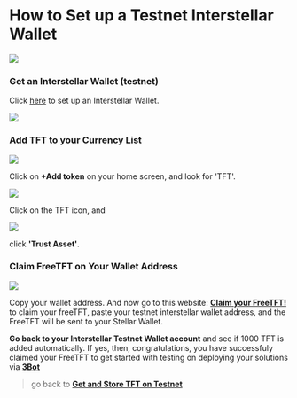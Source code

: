 # How to Set up a Testnet Interstellar Wallet 
![](interstellar_start.png)

### Get an Interstellar Wallet (testnet) 

Click [here]( https://testnet.interstellar.exchange/app) to set up an Interstellar Wallet.

![](stellar_dashboard.png)

### Add TFT to your Currency List

![](interstellar_tft1.png)

Click on __+Add token__ on your home screen, and look for 'TFT'. 

![](interstellar_tft2.png)

Click on the TFT icon, and 

![](interstellar_tft3.png)

click __'Trust Asset'__.

### Claim FreeTFT on Your Wallet Address

![](testnet_tft.png)

Copy your wallet address. And now go to this website: [__Claim your FreeTFT!__](https://gettft.testnet.threefold.io)  to claim your freeTFT, paste your testnet interstellar wallet address, and the FreeTFT will be sent to your Stellar Wallet.

__Go back to your Interstellar Testnet Wallet account__ and see if 1000 TFT is added automatically. If yes, then, congratulations, you have successfuly claimed your FreeTFT to get started with testing on deploying your solutions via [__3Bot__](testnet_3bot.md)

> go back to [__Get and Store TFT on Testnet__](testnet_gettft.md)